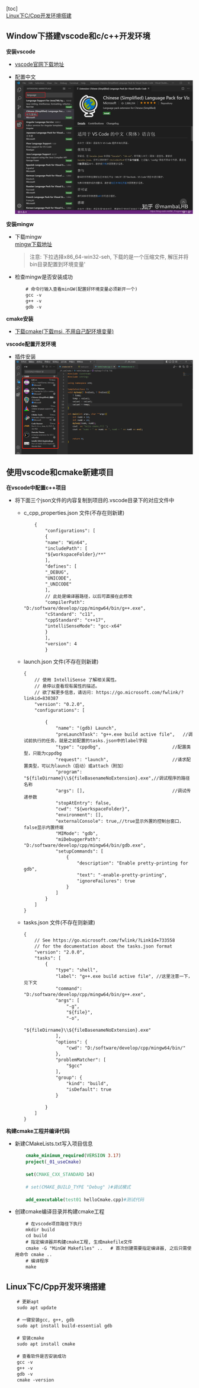 
[toc]  
    [Linux下C/Cpp开发环境搭建](#Linux下C/Cpp开发环境搭建)  

## Window下搭建vscode和c/c++开发环境
**安装vscode**

-   [vscode官网下载地址](https://code.visualstudio.com/Download)    

-   配置中文
    ![vscode配置中文](./_00_static/vscodeSetChinese.png)
    
**安装mingw**

-   下载mingw  
    [mingw下载地址](https://sourceforge.net/projects/mingw-w64/files/)
    > 注意: 下拉选择x86_64-win32-seh, 下载的是一个压缩文件, 解压并将bin目录配置到环境变量'

-   检查mingw是否安装成功
    ```shell
        # 命令行输入查看minGW(配置好环境变量必须新开一个)
        gcc -v
        g++ -v
        gdb -v
    ```
**cmake安装**
-   [下载cmake(下载msi, 不用自己配环境变量)](https://cmake.org/download/#previous)

**vscode配置开发环境**
-   插件安装
    ![按照图片安装插件](./_00_static/vscodePlugins.png)


## 使用vscode和cmake新建项目
**在vscode中配置c++项目**  

-   将下面三个json文件的内容复制到项目的.vscode目录下的对应文件中

    -   c_cpp_properties.json 文件(不存在则新建)
        ```json5
            {
                "configurations": [
                {
                "name": "Win64",
                "includePath": [
                "${workspaceFolder}/**"
                ],
                "defines": [
                "_DEBUG",
                "UNICODE",
                "_UNICODE"
                ],
                // 此处是编译器路径，以后可直接在此修改
                "compilerPath": "D:/software/develop/cpp/mingw64/bin/g++.exe",
                "cStandard": "c11",
                "cppStandard": "c++17",
                "intelliSenseMode": "gcc-x64"
                }
                ],
                "version": 4
                }
        ```
    -   launch.json 文件(不存在则新建)
        ```json5
        {
            // 使用 IntelliSense 了解相关属性。
            // 悬停以查看现有属性的描述。
            // 欲了解更多信息，请访问: https://go.microsoft.com/fwlink/?linkid=830387
            "version": "0.2.0",
            "configurations": [
        
                {
                    "name": "(gdb) Launch",
                    "preLaunchTask": "g++.exe build active file",   //调试前执行的任务，就是之前配置的tasks.json中的label字段
                    "type": "cppdbg",                           //配置类型，只能为cppdbg
                    "request": "launch",                        //请求配置类型，可以为launch（启动）或attach（附加）
                    "program": "${fileDirname}\\${fileBasenameNoExtension}.exe",//调试程序的路径名称
                    "args": [],                                 //调试传递参数
                    "stopAtEntry": false,
                    "cwd": "${workspaceFolder}",
                    "environment": [],
                    "externalConsole": true,//true显示外置的控制台窗口，false显示内置终端
                    "MIMode": "gdb",
                    "miDebuggerPath": "D:/software/develop/cpp/mingw64/bin/gdb.exe",
                    "setupCommands": [
                        {
                            "description": "Enable pretty-printing for gdb",
                            "text": "-enable-pretty-printing",
                            "ignoreFailures": true
                        }
                    ]
                }
            ]
        }
        ```
    -   tasks.json 文件(不存在则新建)
        ```json5
        {
            // See https://go.microsoft.com/fwlink/?LinkId=733558 
            // for the documentation about the tasks.json format
            "version": "2.0.0",
            "tasks": [
                {
                    "type": "shell",
                    "label": "g++.exe build active file", //这里注意一下，见下文
                    "command": "D:/software/develop/cpp/mingw64/bin/g++.exe",
                    "args": [
                        "-g",
                        "${file}",
                        "-o",
                        "${fileDirname}\\${fileBasenameNoExtension}.exe"
                    ],
                    "options": {
                        "cwd": "D:/software/develop/cpp/mingw64/bin/"
                    },
                    "problemMatcher": [
                        "$gcc"
                    ],
                    "group": {
                        "kind": "build",
                        "isDefault": true
                    }
        
                }
            ]
        }
        
        ```
**构建cmake工程并编译代码**
-   新建CMakeLists.txt写入项目信息
    ```cmake
        cmake_minimum_required(VERSION 3.17)
        project(_01_useCmake)
        
        set(CMAKE_CXX_STANDARD 14)
    
        # set(CMAKE_BUILD_TYPE "Debug" )#调试模式
        
        add_executable(test01 helloCmake.cpp)#测试代码
    ```
-   创建cmake编译目录并构建cmake工程
    ```shell
        # 在vscode项目路径下执行
        mkdir build
        cd build
        # 指定编译器并构建cmake工程, 生成makefile文件
        cmake -G "MinGW Makefiles" ..   # 首次创建需要指定编译器, 之后只需使用命令 cmake .. 
        # 编译程序
        make 
    ```
## Linux下C/Cpp开发环境搭建
```shell
    # 更新apt
    sudo apt update
    
    # 一键安装gcc, g++, gdb
    sudo apt install build-essential gdb
    
    # 安装cmake
    sudo apt install cmake
    
    # 查看软件是否安装成功
    gcc -v
    g++ -v
    gdb -v
    cmake -version

```


